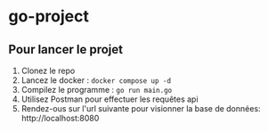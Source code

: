 # go-project


## Pour lancer le projet


1. Clonez le repo
2. Lancez le docker : ```docker compose up -d```
3. Compilez le programme : ```go run main.go```
4. Utilisez Postman pour effectuer les requêtes api
5. Rendez-ous sur l'url suivante pour visionner la base de données: http://localhost:8080


